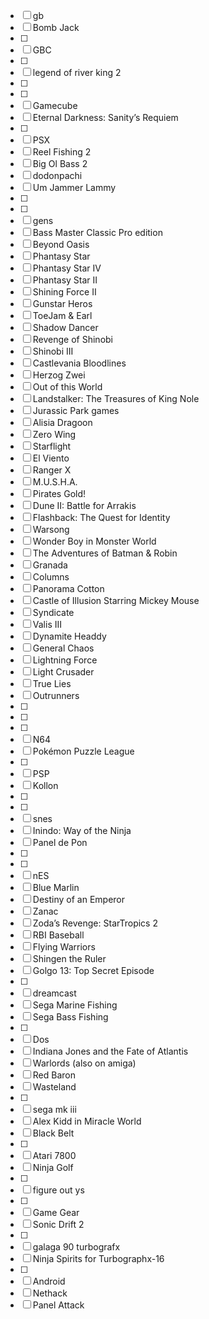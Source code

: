 - [ ] gb
- [ ] Bomb Jack
- [ ] 
- [ ] GBC
- [ ] 
- [ ] legend of river king 2
- [ ] 
- [ ] 
- [ ] Gamecube
- [ ] Eternal Darkness: Sanity’s Requiem
- [ ] 
- [ ] PSX
- [ ] Reel Fishing 2
- [ ] Big Ol Bass 2
- [ ] dodonpachi
- [ ] Um Jammer Lammy
- [ ] 
- [ ] 
- [ ] gens
- [ ] Bass Master Classic Pro edition
- [ ] Beyond Oasis
- [ ] Phantasy Star
- [ ] Phantasy Star IV
 - [ ] Phantasy Star II 
- [ ] Shining Force II
- [ ] Gunstar Heros
- [ ] ToeJam & Earl
- [ ] Shadow Dancer
- [ ] Revenge of Shinobi
- [ ] Shinobi III
- [ ] Castlevania Bloodlines
- [ ] Herzog Zwei
- [ ] Out of this World
- [ ] Landstalker: The Treasures of King Nole
- [ ] Jurassic Park games
- [ ] Alisia Dragoon
 - [ ] Zero Wing
 - [ ] Starflight
- [ ] El Viento
- [ ] Ranger X
- [ ] M.U.S.H.A.
- [ ] Pirates Gold!
- [ ] Dune II: Battle for Arrakis
- [ ] Flashback: The Quest for Identity
- [ ] Warsong
 - [ ] Wonder Boy in Monster World
- [ ] The Adventures of Batman & Robin
- [ ] Granada
- [ ] Columns
- [ ] Panorama Cotton
- [ ] Castle of Illusion Starring Mickey Mouse
- [ ] Syndicate
- [ ] Valis III
- [ ] Dynamite Headdy
- [ ] General Chaos
- [ ] Lightning Force
- [ ] Light Crusader
 - [ ] True Lies
- [ ] Outrunners
- [ ] 
- [ ] 
- [ ] 
- [ ] N64
- [ ] Pokémon Puzzle League
- [ ] 
- [ ] PSP
- [ ] Kollon
- [ ] 
- [ ] 
- [ ] snes
- [ ] Inindo: Way of the Ninja
- [ ] Panel de Pon
- [ ] 
- [ ] 
- [ ] nES
- [ ] Blue Marlin
- [ ] Destiny of an Emperor
- [ ] Zanac
- [ ] Zoda’s Revenge: StarTropics 2
- [ ] RBI Baseball
- [ ] Flying Warriors
- [ ] Shingen the Ruler
- [ ] Golgo 13: Top Secret Episode
- [ ] 
- [ ] dreamcast
- [ ] Sega Marine Fishing
- [ ] Sega Bass Fishing
- [ ] 
- [ ] Dos
- [ ] Indiana Jones and the Fate of Atlantis
- [ ] Warlords (also on amiga)
- [ ] Red Baron
- [ ] Wasteland
- [ ] 
- [ ] sega mk iii
- [ ] Alex Kidd in Miracle World
- [ ] Black Belt
- [ ] 
- [ ] Atari 7800
- [ ] Ninja Golf
- [ ] 
- [ ] figure out ys
- [ ] 
- [ ] Game Gear 
- [ ] Sonic Drift 2
- [ ] 
- [ ] galaga 90 turbografx
- [ ] Ninja Spirits for Turbographx-16
- [ ] 
- [ ] Android
- [ ] Nethack
- [ ] Panel Attack
